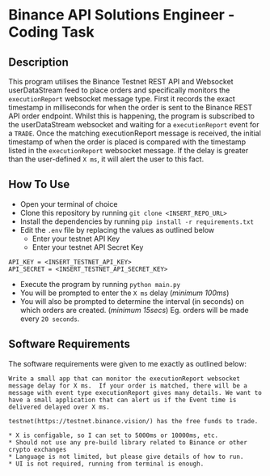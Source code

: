 # Binance API Solutions Engineer - Coding Task

## Description
This program utilises the Binance Testnet REST API and Websocket userDataStream feed to place orders and specifically monitors the `executionReport` websocket message type. First it records the exact timestamp in milliseconds for when the order is sent to the Binance REST API order endpoint. Whilst this is happening, the program is subscribed to the userDataStream websocket and waiting for a `executionReport` event for a `TRADE`. Once the matching executionReport message is received, the initial timestamp of when the order is placed is compared with the timestamp listed in the `executionReport` websocket message. If the delay is greater than the user-defined `X ms`, it will alert the user to this fact.

## How To Use
- Open your terminal of choice
- Clone this repository by running `git clone <INSERT_REPO_URL>`
- Install the dependencies by running `pip install -r requirements.txt`
- Edit the `.env` file by replacing the values as outlined below
    - Enter your testnet API Key 
    - Enter your testnet API Secret Key
```
API_KEY = <INSERT_TESTNET_API_KEY>
API_SECRET = <INSERT_TESTNET_API_SECRET_KEY>
```
- Execute the program by running `python main.py`
- You will be prompted to enter the `X ms` delay (*minimum 100ms*)
- You will also be prompted to determine the interval (in seconds) on which orders are created. (*minimum 15secs*) Eg. orders will be made every `20 seconds`. 

## Software Requirements
The software requirements were given to me exactly as outlined below:
```
Write a small app that can monitor the executionReport websocket message delay for X ms.  If your order is matched, there will be a message with event type executionReport gives many details. We want to have a small application that can alert us if the Event time is delivered delayed over X ms. 

testnet(https://testnet.binance.vision/) has the free funds to trade. 

* X is configable, so I can set to 5000ms or 10000ms, etc. 
* Should not use any pre-build library related to Binance or other crypto exchanges 
* Language is not limited, but please give details of how to run. 
* UI is not required, running from terminal is enough.
```